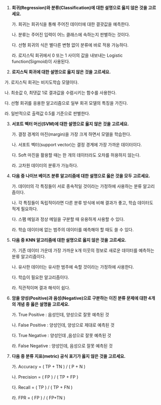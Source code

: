 1. **회귀(Regression)와 분류(Classification)에 대한 설명으로 옳지 않은 것을 고르세요.**

   가. 회귀는 회귀식을 통해 주어진 데이터에 대한 결괏값을 예측한다.

   나. 분류는 주어진 입력이 어느 클래스에 속하는지 판별하는 것이다.

   다. 선형 회귀의 식은 별다른 변형 없이 분류에 바로 적용 가능하다.

   라. 로지스틱 회귀에서 0 또는 1 사이의 값을 내보내는 Logistic function(Sigmoid)이 사용된다.

   

2.  **로지스틱 회귀에 대한 설명으로 옳지 않은 것을 고르세요.**

   가. 로지스틱 회귀는 비지도학습 모델이다.

   나. 최솟값 0, 최댓값 1로 결과값을 수렴시키는 함수를 사용한다.

   다. 선형 회귀를 응용한 알고리즘으로 일부 회귀 모델의 특징을 가진다.

   라. 일반적으로 출력값 0.5를 기준으로 판별한다.


   
3. **서포트 벡터 머신(SVM)에 대한 설명으로 옳지 않은 것을 고르세요.**

   가. 결정 경계의 마진(margin)을 가장 크게 하면서 모델을 학습한다.

   나. 서포트 벡터(support vector)는 결정 경계에 가장 가까운 데이터이다.

   다. Soft 마진을 활용할 때는 한 개의 데이터라도 오차를 허용하지 않는다.

   라. 고차원 데이터의 분류가 가능하다.

   

4. **다음 중 나이브 베이즈 분류 알고리즘에 대한 설명으로 옳은 것을 모두 고르세요.**

   가. 데이터의 각 특징들이 서로 종속적일 것이라는 가정하에 사용하는 분류 알고리즘이다.

   나. 각 특징들이 독립적이라면 다른 분류 방식에 비해 결과가 좋고, 학습 데이터도 적게 필요하다.

   다. 스팸 메일과 정상 메일을 구분할 때 유용하게 사용할 수 있다.

   라. 학습 데이터에 없는 범주의 데이터를 예측해야 할 때도 쓸 수 있다.

   

5. **다음 중 KNN 알고리즘에 대한 설명으로 옳지 않은 것을 고르세요.**

   가. 기존 데이터 가운데 가장 가까운 k개 이웃의 정보로 새로운 데이터를 예측하는 분류 알고리즘이다.

   나. 유사한 데이터는 유사한 범주에 속할 것이라는 가정하에 사용한다.

   다. 학습이 필요한 알고리즘이다.

   라. 직관적이며 결과 해석이 쉽다.

   

6. **암을 양성(Positive)과 음성(Negative)으로 구분하는 이진 분류 문제에 대한 4개의 개념 중 옳은 설명을 고르세요.**

   가.  True Positive : 음성인데, 양성으로 잘못 예측된 것

   나. False Positive : 양성인데, 양성으로 제대로 예측된 것

   다. True Negative : 양성인데 ,음성으로 잘못 예측된 것

   라. False Negative : 양성인데, 음성으로 잘못 예측된 것 

   

7. **다음 중 분류 지표(metric) 공식 표기가 옳지 않은 것을 고르세요.**

   가.  Accuracy = ( TP + TN ) / ( P + N )

   나. Precision = ( FP ) / ( TP + FP )

   다. Recall = ( TP ) / ( TP + FN )

   라. FPR = ( FP ) / ( FP+TN )

